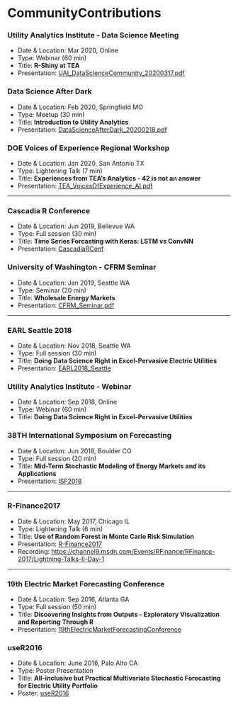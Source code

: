 # CommunityContributions

### Utility Analytics Institute - Data Science Meeting
- Date & Location: Mar 2020, Online
- Type: Webinar (60 min)
- Title: __R-Shiny at TEA__
- Presentation: [UAI_DataScienceCommunity_20200317.pdf](2020/UAI_DataScienceCommunity_20200317.pdf)

### Data Science After Dark
- Date & Location: Feb 2020, Springfield MO
- Type: Meetup (30 min)
- Title: __Introduction to Utility Analytics__
- Presentation: [DataScienceAfterDark_20200218.pdf](2020/DataScienceAfterDark_20200218.pdf)

### DOE Voices of Experience Regional Workshop
- Date & Location: Jan 2020, San Antonio TX
- Type: Lightening Talk (7 min)
- Title: __Experiences from TEA’s Analytics - 42 is not an answer__
- Presentation: [TEA_VoicesOfExperience_AI.pdf](2020/TEA_VoicesOfExperience_AI.pdf2020/TEA_VoicesOfExperience_AI.pdf)

***

### Cascadia R Conference
- Date & Location: Jun 2019, Bellevue WA
- Type: Full session (30 min)
- Title: __Time Series Forcasting with Keras: LSTM vs ConvNN__
- Presentation: [CascadiaRConf](../../../CascadiaRConf)

### University of Washington - CFRM Seminar
- Date & Location: Jan 2019, Seattle WA
- Type: Seminar (20 min)
- Title: __Wholesale Energy Markets__
- Presentation: [CFRM_Seminar.pdf](2019/CFRM_Seminar.pdf)

***

### EARL Seattle 2018
- Date & Location: Nov 2018, Seattle WA
- Type: Full session (30 min)
- Title: __Doing Data Science Right in Excel-Pervasive Electric Utilities__
- Presentation: [EARL2018_Seattle](../../../EARL2018_Seattle)

### Utility Analytics Institute - Webinar
- Date & Location: Sep 2018, Online
- Type: Webinar (60 min)
- Title: __Doing Data Science Right in Excel-Pervasive Utilities__

### 38TH International Symposium on Forecasting
- Date & Location: Jun 2018, Boulder CO
- Type: Full session (20 min)
- Title: __Mid-Term Stochastic Modeling of Energy Markets and its Applications__
- Presentation: [ISF2018](../../../ISF2018)

***

### R-Finance2017
- Date & Location: May 2017, Chicago IL
- Type: Lightening Talk (6 min)
- Title: __Use of Random Forest in Monte Carlo Risk Simulation__
- Presentation: [R-Finance2017](../../../R-Finance2017)
- Recording: https://channel9.msdn.com/Events/RFinance/RFinance-2017/Lightning-Talks-II-Day-1

***

### 19th Electric Market Forecasting Conference
- Date & Location: Sep 2016, Atlanta GA
- Type: Full session (50 min)
- Title: __Discovering Insights from Outputs - Exploratory Visualization and Reporting Through R__
- Presentation: [19thElectricMarketForecastingConference](../../../19thElectricMarketForecastingConference)

### useR2016
- Date & Location: June 2016, Palo Alto CA
- Type: Poster Presentation
- Title: __All-inclusive but Practical Multivariate Stochastic Forecasting for Electric Utility Portfolio__
- Poster: [useR2016](../../../useR2016)

